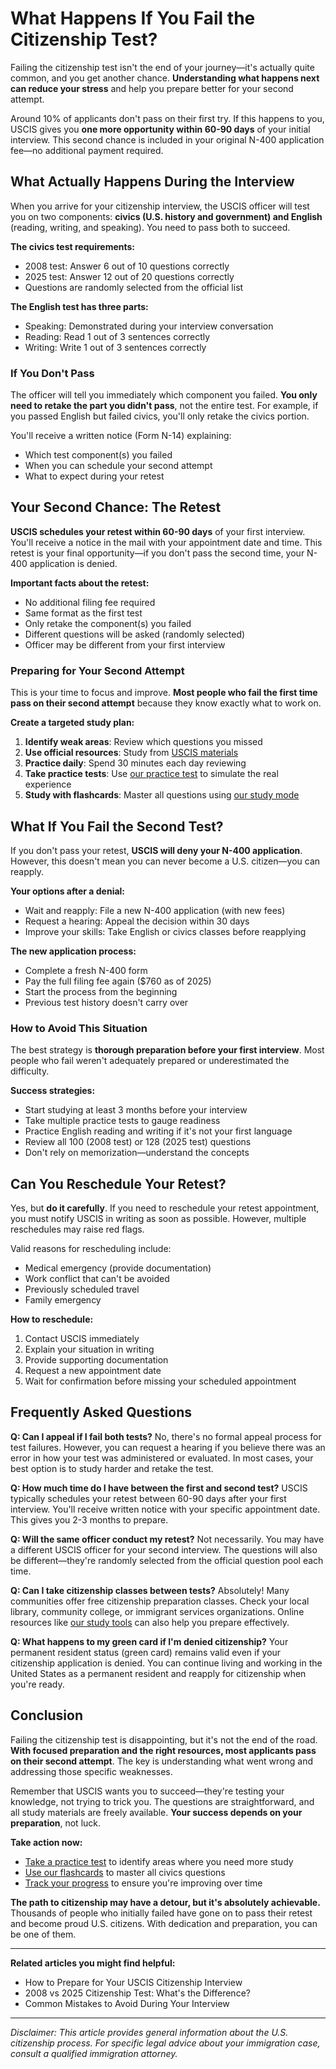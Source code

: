 # What Happens If You Fail the Citizenship Test?

Failing the citizenship test isn't the end of your journey—it's actually quite common, and you get another chance. **Understanding what happens next can reduce your stress** and help you prepare better for your second attempt.

Around 10% of applicants don't pass on their first try. If this happens to you, USCIS gives you **one more opportunity within 60-90 days** of your initial interview. This second chance is included in your original N-400 application fee—no additional payment required.

## What Actually Happens During the Interview

When you arrive for your citizenship interview, the USCIS officer will test you on two components: **civics (U.S. history and government) and English** (reading, writing, and speaking). You need to pass both to succeed.

**The civics test requirements:**
- 2008 test: Answer 6 out of 10 questions correctly
- 2025 test: Answer 12 out of 20 questions correctly
- Questions are randomly selected from the official list

**The English test has three parts:**
- Speaking: Demonstrated during your interview conversation
- Reading: Read 1 out of 3 sentences correctly
- Writing: Write 1 out of 3 sentences correctly

### If You Don't Pass

The officer will tell you immediately which component you failed. **You only need to retake the part you didn't pass**, not the entire test. For example, if you passed English but failed civics, you'll only retake the civics portion.

You'll receive a written notice (Form N-14) explaining:
- Which test component(s) you failed
- When you can schedule your second attempt
- What to expect during your retest

## Your Second Chance: The Retest

**USCIS schedules your retest within 60-90 days** of your first interview. You'll receive a notice in the mail with your appointment date and time. This retest is your final opportunity—if you don't pass the second time, your N-400 application is denied.

**Important facts about the retest:**
- No additional filing fee required
- Same format as the first test
- Only retake the component(s) you failed
- Different questions will be asked (randomly selected)
- Officer may be different from your first interview

### Preparing for Your Second Attempt

This is your time to focus and improve. **Most people who fail the first time pass on their second attempt** because they know exactly what to work on.

**Create a targeted study plan:**
1. **Identify weak areas**: Review which questions you missed
2. **Use official resources**: Study from [USCIS materials](https://www.uscis.gov/citizenship/find-study-materials-and-resources)
3. **Practice daily**: Spend 30 minutes each day reviewing
4. **Take practice tests**: Use [our practice test](/) to simulate the real experience
5. **Study with flashcards**: Master all questions using [our study mode](/study)

## What If You Fail the Second Test?

If you don't pass your retest, **USCIS will deny your N-400 application**. However, this doesn't mean you can never become a U.S. citizen—you can reapply.

**Your options after a denial:**
- Wait and reapply: File a new N-400 application (with new fees)
- Request a hearing: Appeal the decision within 30 days
- Improve your skills: Take English or civics classes before reapplying

**The new application process:**
- Complete a fresh N-400 form
- Pay the full filing fee again ($760 as of 2025)
- Start the process from the beginning
- Previous test history doesn't carry over

### How to Avoid This Situation

The best strategy is **thorough preparation before your first interview**. Most people who fail weren't adequately prepared or underestimated the difficulty.

**Success strategies:**
- Start studying at least 3 months before your interview
- Take multiple practice tests to gauge readiness
- Practice English reading and writing if it's not your first language
- Review all 100 (2008 test) or 128 (2025 test) questions
- Don't rely on memorization—understand the concepts

## Can You Reschedule Your Retest?

Yes, but **do it carefully**. If you need to reschedule your retest appointment, you must notify USCIS in writing as soon as possible. However, multiple reschedules may raise red flags.

Valid reasons for rescheduling include:
- Medical emergency (provide documentation)
- Work conflict that can't be avoided
- Previously scheduled travel
- Family emergency

**How to reschedule:**
1. Contact USCIS immediately
2. Explain your situation in writing
3. Provide supporting documentation
4. Request a new appointment date
5. Wait for confirmation before missing your scheduled appointment

## Frequently Asked Questions

**Q: Can I appeal if I fail both tests?**
No, there's no formal appeal process for test failures. However, you can request a hearing if you believe there was an error in how your test was administered or evaluated. In most cases, your best option is to study harder and retake the test.

**Q: How much time do I have between the first and second test?**
USCIS typically schedules your retest between 60-90 days after your first interview. You'll receive written notice with your specific appointment date. This gives you 2-3 months to prepare.

**Q: Will the same officer conduct my retest?**
Not necessarily. You may have a different USCIS officer for your second interview. The questions will also be different—they're randomly selected from the official question pool each time.

**Q: Can I take citizenship classes between tests?**
Absolutely! Many communities offer free citizenship preparation classes. Check your local library, community college, or immigrant services organizations. Online resources like [our study tools](/study) can also help you prepare effectively.

**Q: What happens to my green card if I'm denied citizenship?**
Your permanent resident status (green card) remains valid even if your citizenship application is denied. You can continue living and working in the United States as a permanent resident and reapply for citizenship when you're ready.

## Conclusion

Failing the citizenship test is disappointing, but it's not the end of the road. **With focused preparation and the right resources, most applicants pass on their second attempt**. The key is understanding what went wrong and addressing those specific weaknesses.

Remember that USCIS wants you to succeed—they're testing your knowledge, not trying to trick you. The questions are straightforward, and all study materials are freely available. **Your success depends on your preparation**, not luck.

**Take action now:**
- [Take a practice test](/) to identify areas where you need more study
- [Use our flashcards](/study) to master all civics questions
- [Track your progress](/stats) to ensure you're improving over time

**The path to citizenship may have a detour, but it's absolutely achievable.** Thousands of people who initially failed have gone on to pass their retest and become proud U.S. citizens. With dedication and preparation, you can be one of them.

---

**Related articles you might find helpful:**
- How to Prepare for Your USCIS Citizenship Interview
- 2008 vs 2025 Citizenship Test: What's the Difference?
- Common Mistakes to Avoid During Your Interview

---

*Disclaimer: This article provides general information about the U.S. citizenship process. For specific legal advice about your immigration case, consult a qualified immigration attorney.*
